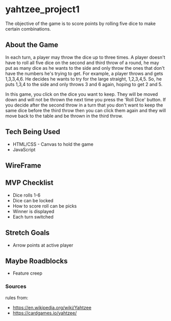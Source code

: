 # yahtzee_project1
The objective of the game is to score points by rolling five dice to make certain combinations.

## About the Game
In each turn, a player may throw the dice up to three times. A player doesn't have to roll all five dice on the second and third throw of a round, he may put as many dice as he wants to the side and only throw the ones that don't have the numbers he's trying to get. For example, a player throws and gets 1,3,3,4,6. He decides he wants to try for the large straight, 1,2,3,4,5. So, he puts 1,3,4 to the side and only throws 3 and 6 again, hoping to get 2 and 5.

In this game, you click on the dice you want to keep. They will be moved down and will not be thrown the next time you press the 'Roll Dice' button. If you decide after the second throw in a turn that you don't want to keep the same dice before the third throw then you can click them again and they will move back to the table and be thrown in the third throw.

## Tech Being Used
* HTML/CSS - Canvas to hold the game
* JavaScript

## WireFrame


## MVP Checklist
* Dice rolls 1-6
* Dice can be locked
* How to score roll can be picks
* Winner is displayed
* Each turn switched

## Stretch Goals
* Arrow points at active player

## Maybe Roadblocks
* Feature creep

### Sources
rules from: 
  * https://en.wikipedia.org/wiki/Yahtzee
  * https://cardgames.io/yahtzee/
